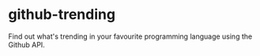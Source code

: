 # github-trending
Find out what's trending in your favourite programming language using the Github API.
